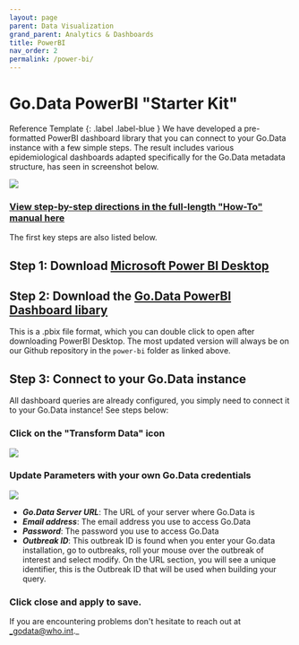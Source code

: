 ```yaml
---
layout: page
parent: Data Visualization
grand_parent: Analytics & Dashboards
title: PowerBI
nav_order: 2
permalink: /power-bi/
---
```


# Go.Data PowerBI "Starter Kit"
Reference Template
{: .label .label-blue }
We have developed a pre-formatted PowerBI dashboard library that you can connect to your Go.Data instance with a few simple steps. The result includes various epidemiological dashboards adapted specifically for the Go.Data metadata structure, has seen in screenshot below.

![](../assets/powerbi_dash_new.png)

### [View step-by-step directions in the full-length "How-To" manual here](https://github.com/WorldHealthOrganization/godata/blob/master/docs/analytics/2-data-visualization/2B-power-bi/Connecting%20Power%20BI%20to%20GoData%20Manual.pdf)

The first key steps are also listed below.

## Step 1: Download [Microsoft Power BI Desktop](https://www.microsoft.com/en-us/download/details.aspx?id=58494)

## Step 2: Download the [Go.Data PowerBI Dashboard libary](https://github.com/WorldHealthOrganization/godata/blob/master/docs/analytics/2-data-visualization/2B-power-bi/Go-Data%20Epidemiological%20Dashboards.pbix)

This is a .pbix file format, which you can double click to open after downloading PowerBI Desktop. The most updated version will always be on our Github repository in the `power-bi` folder as linked above.

## Step 3: Connect to your Go.Data instance 
All dashboard queries are already configured, you simply need to connect it to your Go.Data instance! See steps below:

### Click on the "Transform Data" icon 
![](../assets/powerbi_transform_data.png)

### Update Parameters with your own Go.Data credentials
![](../assets/powerbi_update_parameters.png)
- ***Go.Data Server URL***: The URL of your server where Go.Data is
- ***Email address***: The email address you use to access Go.Data
- ***Password***: The password you use to access Go.Data
- ***Outbreak ID***: This outbreak ID is found when you enter your Go.data installation, go to outbreaks, roll your mouse over the outbreak of interest and select modify. On the URL section, you will see a unique identifier, this is the Outbreak ID that will be used when building your query.

### Click close and apply to save.

If you are encountering problems don't hesitate to reach out at _godata@who.int._
